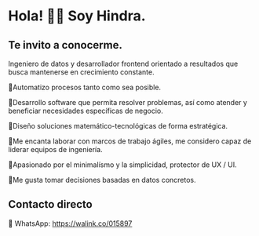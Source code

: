 
<!--
![banner](https://scontent.fmex22-1.fna.fbcdn.net/v/t1.15752-9/198774788_2927981837521160_8688981573201481476_n.png?_nc_cat=110&ccb=1-3&_nc_sid=ae9488&_nc_ohc=K3ZE98t3R_AAX-a2s__&_nc_ht=scontent.fmex22-1.fna&oh=624310e5e79ed3da262b62287c0faf03&oe=60E5A3CA)-->

# Hola! 👋🏼 Soy Hindra.

## Te invito a conocerme.

Ingeniero de datos y desarrollador frontend orientado a resultados que busca mantenerse en crecimiento constante.

🔹Automatizo procesos tanto como sea posible.

🔹Desarrollo software que permita resolver problemas, así como atender y beneficiar necesidades específicas de negocio.

🔹Diseño soluciones matemático-tecnológicas de forma estratégica.

🔹Me encanta laborar con marcos de trabajo ágiles, me considero capaz de liderar equipos de ingeniería.

🔹Apasionado por el minimalísmo y la simplicidad, protector de UX / UI.

🔹Me gusta tomar decisiones basadas en datos concretos.

## Contacto directo
🔸 WhatsApp: https://walink.co/015897
